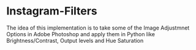 # Instagram-Filters
The idea of this implementation is to take some of the Image Adjustmnet Options in Adobe Photoshop and apply them in Python like Brightness/Contrast, Output levels and Hue Saturation
